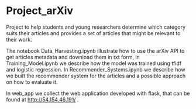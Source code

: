 # Project_arXiv
Project to help students and young researchers determine which category suits their articles and provides a set of articles that might be relevant to their work.

The notebook Data_Harvesting.ipynb illustrate how to use the arXiv API to get articles metadata and download them in txt form, in Training_Model.ipynb we describe how the model was trained using tfidf and logistic regression. In Recommender_Systems.ipynb we describe how we built the recommender system for the articles and a possible approach on how to evaluate it.

In web_app we collect the web application developed with flask, that can be found at http://54.154.46.191/ .
